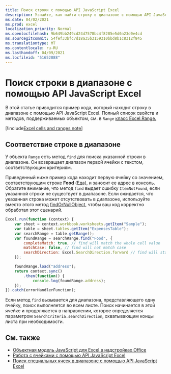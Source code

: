 ```yaml
---
title: Поиск строки с помощью API JavaScript Excel
description: Узнайте, как найти строку в диапазоне с помощью API JavaScript Excel.
ms.date: 04/02/2021
ms.prod: excel
localization_priority: Normal
ms.openlocfilehash: 9b649bb249cd24d7578bc4f8285e5d0a23d0e4cd
ms.sourcegitcommit: 54fef33bfc7d18a35b3159310bbd8b1c8312f845
ms.translationtype: MT
ms.contentlocale: ru-RU
ms.lasthandoff: 04/09/2021
ms.locfileid: "51652888"
---
```

# <a name="find-a-string-within-a-range-using-the-excel-javascript-api"></a>Поиск строки в диапазоне с помощью API JavaScript Excel

В этой статье приводится пример кода, который находит строку в диапазоне с помощью API JavaScript Excel. Полный список свойств и методов, поддерживаемых объектом, см. в `Range` [класс Excel.Range.](/javascript/api/excel/excel.range)

[!include[Excel cells and ranges note](../includes/note-excel-cells-and-ranges.md)]

## <a name="match-a-string-within-a-range"></a>Соответствие строке в диапазоне

У объекта `Range` есть метод `find` для поиска указанной строки в диапазоне. Он возвращает диапазон первой ячейки с текстом, соответствующим критериям.

Приведенный ниже пример кода находит первую ячейку со значением, соответствующим строке **Food** (Еда), и заносит ее адрес в консоль. Обратите внимание, что метод `find` выдает ошибку `ItemNotFound`, если указанной строки не существует в диапазоне. Если ожидается, что указанная строка может отсутствовать в диапазоне, используйте вместо этого метод [findOrNullObject](../develop/application-specific-api-model.md#ornullobject-methods-and-properties), чтобы ваш код корректно обработал этот сценарий.

```js
Excel.run(function (context) {
    var sheet = context.workbook.worksheets.getItem("Sample");
    var table = sheet.tables.getItem("ExpensesTable");
    var searchRange = table.getRange();
    var foundRange = searchRange.find("Food", {
        completeMatch: true, // find will match the whole cell value
        matchCase: false, // find will not match case
        searchDirection: Excel.SearchDirection.forward // find will start searching at the beginning of the range
    });

    foundRange.load("address");
    return context.sync()
        .then(function() {
            console.log(foundRange.address);
    });
}).catch(errorHandlerFunction);
```

Если метод `find` вызывается для диапазона, представляющего одну ячейку, поиск выполняется во всем листе. Поиск начинается в этой ячейке и продолжается в направлении, которое определяется параметром `SearchCriteria.searchDirection`, охватывающим концы листа при необходимости.

## <a name="see-also"></a>См. также

- [Объектная модель JavaScript для Excel в надстройках Office](excel-add-ins-core-concepts.md)
- [Работа с ячейками с помощью API JavaScript Excel](excel-add-ins-cells.md)
- [Поиск специальных ячеек в диапазоне с помощью API JavaScript Excel](excel-add-ins-ranges-special-cells.md)
